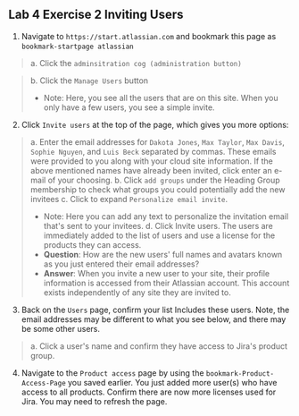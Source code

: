 ## Lab 4 Exercise 2 Inviting Users
1. Navigate to `https://start.atlassian.com` and bookmark this page as `bookmark-startpage atlassian`
> a. Click the `adminsitration cog (administration button)`

> b. Click the `Manage Users` button
> * Note: Here, you see all the users that are on this site. When you only have a few
users, you see a simple invite.
2. Click `Invite users` at the top of the page, which gives you more options:
> a. Enter the email addresses for `Dakota Jones`, `Max Taylor`, `Max Davis`, `Sophie Nguyen`, and `Luis Beck` separated by commas. These emails were provided to you along with your cloud site information. If the above mentioned names have already been invited, click enter an e-mail of your choosing.
> b. Click `add groups` under the Heading Group membership to check what groups you could potentially add the new invitees
> c. Click to expand `Personalize email invite`.
> * Note: Here you can add any text to personalize the invitation email that's sent to your invitees.
> d. Click Invite users. The users are immediately added to the list of users and use a license for the products they can access.
> * **Question**: How are the new users' full names and avatars known as you just entered their email addresses?
> * **Answer**: When you invite a new user to your site, their profile information is accessed from their Atlassian account. This account exists independently of any site they are invited to.
3. Back on the `Users` page, confirm your list Includes these users. Note, the email addresses may be different to what you see below, and there may be some other users.
> a. Click a user's name and confirm they have access to Jira's product group.
4. Navigate to the `Product access` page by using the `bookmark-Product-Access-Page` you saved earlier. You just added more user(s) who have access to all products. Confirm there are now more licenses used for Jira. You may need to refresh the page.

